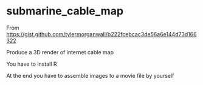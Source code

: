 # submarine_cable_map

From https://gist.github.com/tylermorganwall/b222fcebcac3de56a6e144d73d166322

Produce a 3D render of internet cable map

You have to install R 

At the end you have to assemble images to a movie file by yourself
